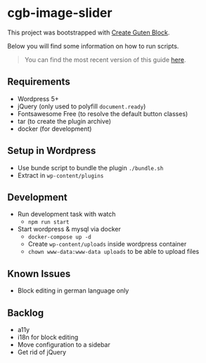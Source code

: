 # cgb-image-slider

This project was bootstrapped with [Create Guten Block](https://github.com/ahmadawais/create-guten-block).

Below you will find some information on how to run scripts.

>You can find the most recent version of this guide [here](https://github.com/ahmadawais/create-guten-block).

## Requirements
* Wordpress 5+
* jQuery (only used to polyfill `document.ready`)
* Fontsawesome Free (to resolve the default button classes)
* tar (to create the plugin archive)
* docker (for development)

## Setup in Wordpress
* Use bunde script to bundle the plugin `./bundle.sh`
* Extract in `wp-content/plugins` 

## Development
* Run development task with watch
    * `npm run start`
* Start wordpress & mysql via docker
    * `docker-compose up -d`
    *  Create `wp-content/uploads` inside wordpress container
    * `chown www-data:www-data uploads` to be able to upload files

## Known Issues
* Block editing in german language only

## Backlog
* a11y
* i18n for block editing
* Move configuration to a sidebar
* Get rid of jQuery
